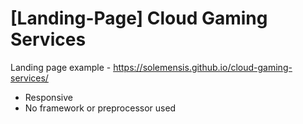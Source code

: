 # [Landing-Page] Cloud Gaming Services
 Landing page example - https://solemensis.github.io/cloud-gaming-services/
 
 
 
 - Responsive
 - No framework or preprocessor used
 
